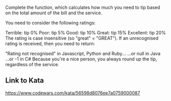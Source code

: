 Complete the function, which calculates how much you need to tip based on the total amount of the bill and the service.

You need to consider the following ratings:

Terrible: tip 0%
Poor: tip 5%
Good: tip 10%
Great: tip 15%
Excellent: tip 20%
The rating is case insensitive (so "great" = "GREAT"). If an unrecognised rating is received, then you need to return:

"Rating not recognised" in Javascript, Python and Ruby...
...or null in Java
...or -1 in C#
Because you're a nice person, you always round up the tip, regardless of the service.



## Link to Kata
https://www.codewars.com/kata/56598d8076ee7a0759000087
